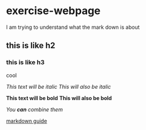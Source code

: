 # exercise-webpage

I am trying to understand what the mark down is about

## this is like h2

### this is like h3

cool

_This text will be italic_
_This will also be italic_

**This text will be bold**
**This will also be bold**

_You **can** combine them_

[markdown guide](https://guides.github.com/features/mastering-markdown/)
